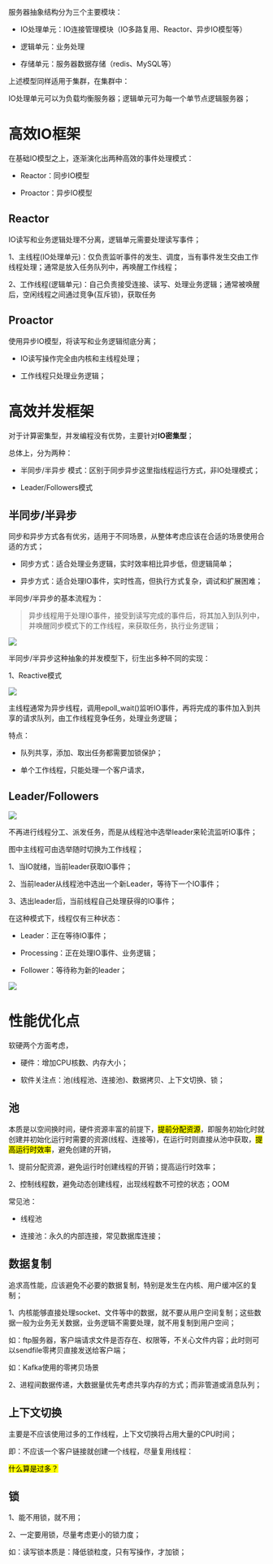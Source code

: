 服务器抽象结构分为三个主要模块：

- IO处理单元：IO连接管理模块（IO多路复用、Reactor、异步IO模型等）

- 逻辑单元：业务处理

- 存储单元：服务器数据存储（redis、MySQL等）

上述模型同样适用于集群，在集群中：

IO处理单元可以为负载均衡服务器；逻辑单元可为每一个单节点逻辑服务器；

# 高效IO框架

在基础IO模型之上，逐渐演化出两种高效的事件处理模式：

- Reactor：同步IO模型

- Proactor：异步IO模型

## Reactor

IO读写和业务逻辑处理不分离，逻辑单元需要处理读写事件；

1、主线程(IO处理单元)：仅负责监听事件的发生、调度，当有事件发生交由工作线程处理；通常是放入任务队列中，再唤醒工作线程；

2、工作线程(逻辑单元)：自己负责接受连接、读写、处理业务逻辑；通常被唤醒后，空闲线程之间通过竞争(互斥锁)，获取任务

## Proactor

使用异步IO模型，将读写和业务逻辑彻底分离；

- IO读写操作完全由内核和主线程处理；

- 工作线程只处理业务逻辑；

# 高效并发框架

对于计算密集型，并发编程没有优势，主要针对**IO密集型**；

总体上，分为两种：

- 半同步/半异步 模式：区别于同步异步这里指线程运行方式，非IO处理模式；

- Leader/Followers模式

## 半同步/半异步

同步和异步方式各有优劣，适用于不同场景，从整体考虑应该在合适的场景使用合适的方式；

- 同步方式：适合处理业务逻辑，实时效率相比异步低，但逻辑简单；

- 异步方式：适合处理IO事件，实时性高，但执行方式复杂，调试和扩展困难；

半同步/半异步的基本流程为：

> 异步线程用于处理IO事件，接受到读写完成的事件后，将其加入到队列中，并唤醒同步模式下的工作线程，来获取任务，执行业务逻辑；

![](../.images/2022-12-11-03-05-06-image.png)

半同步/半异步这种抽象的并发模型下，衍生出多种不同的实现：

1、Reactive模式

![](../.images/2022-12-11-03-10-57-image.png)

主线程通常为异步线程，调用epoll_wait()监听IO事件，再将完成的事件加入到共享的请求队列，由工作线程竞争任务，处理业务逻辑；

特点：

- 队列共享，添加、取出任务都需要加锁保护；

- 单个工作线程，只能处理一个客户请求，

## Leader/Followers

![](../.images/2022-12-11-03-24-33-image.png)

不再进行线程分工、派发任务，而是从线程池中选举leader来轮流监听IO事件；

图中主线程可由选举随时切换为工作线程；

1、当IO就绪，当前leader获取IO事件；

2、当前leader从线程池中选出一个新Leader，等待下一个IO事件；

3、选出leader后，当前线程自己处理获得的IO事件；

在这种模式下，线程仅有三种状态：

- Leader：正在等待IO事件；

- Processing：正在处理IO事件、业务逻辑；

- Follower：等待称为新的leader；

![](../.images/2022-12-11-03-23-11-image.png)

# 性能优化点

软硬两个方面考虑，

- 硬件：增加CPU核数、内存大小；

- 软件关注点：池(线程池、连接池)、数据拷贝、上下文切换、锁；

## 池

本质是以空间换时间，硬件资源丰富的前提下，<mark>提前分配资源</mark>，即服务初始化时就创建并初始化运行时需要的资源(线程、连接等)，在运行时则直接从池中获取，<mark>提高运行时效率</mark>，避免创建的开销，

1、提前分配资源，避免运行时创建线程的开销；提高运行时效率；

2、控制线程数，避免动态创建线程，出现线程数不可控的状态；OOM

常见池：

- 线程池

- 连接池：永久的内部连接，常见数据库连接；

## 数据复制

追求高性能，应该避免不必要的数据复制，特别是发生在内核、用户缓冲区的复制；

1、内核能够直接处理socket、文件等中的数据，就不要从用户空间复制；这些数据一般为业务无关数据，业务逻辑不需要处理，就不用复制到用户空间；

如：ftp服务器，客户端请求文件是否存在、权限等，不关心文件内容；此时则可以sendfile零拷贝直接发送给客户端；

如：Kafka使用的零拷贝场景

2、进程间数据传递，大数据量优先考虑共享内存的方式；而非管道或消息队列；

## 上下文切换

主要是不应该使用过多的工作线程，上下文切换将占用大量的CPU时间；

即：不应该一个客户链接就创建一个线程，尽量复用线程：

<mark>什么算是过多？</mark>

## 锁

1、能不用锁，就不用；

2、一定要用锁，尽量考虑更小的锁力度；

如：读写锁本质是：降低锁粒度，只有写操作，才加锁；
